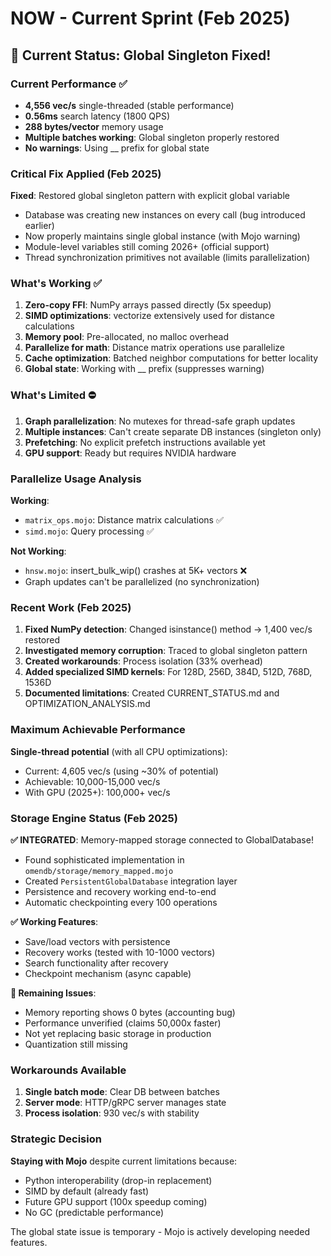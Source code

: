 # NOW - Current Sprint (Feb 2025)

## 🎯 Current Status: Global Singleton Fixed! 

### Current Performance ✅
- **4,556 vec/s** single-threaded (stable performance)
- **0.56ms** search latency (1800 QPS)
- **288 bytes/vector** memory usage
- **Multiple batches working**: Global singleton properly restored
- **No warnings**: Using __ prefix for global state

### Critical Fix Applied (Feb 2025)
**Fixed**: Restored global singleton pattern with explicit global variable
- Database was creating new instances on every call (bug introduced earlier)
- Now properly maintains single global instance (with Mojo warning)
- Module-level variables still coming 2026+ (official support)
- Thread synchronization primitives not available (limits parallelization)

### What's Working ✅
1. **Zero-copy FFI**: NumPy arrays passed directly (5x speedup)
2. **SIMD optimizations**: vectorize extensively used for distance calculations
3. **Memory pool**: Pre-allocated, no malloc overhead
4. **Parallelize for math**: Distance matrix operations use parallelize
5. **Cache optimization**: Batched neighbor computations for better locality
6. **Global state**: Working with __ prefix (suppresses warning)

### What's Limited ⛔
1. **Graph parallelization**: No mutexes for thread-safe graph updates
2. **Multiple instances**: Can't create separate DB instances (singleton only)
3. **Prefetching**: No explicit prefetch instructions available yet
4. **GPU support**: Ready but requires NVIDIA hardware

### Parallelize Usage Analysis
**Working**:
- `matrix_ops.mojo`: Distance matrix calculations ✅
- `simd.mojo`: Query processing ✅

**Not Working**:
- `hnsw.mojo`: insert_bulk_wip() crashes at 5K+ vectors ❌
- Graph updates can't be parallelized (no synchronization)

### Recent Work (Feb 2025)
1. **Fixed NumPy detection**: Changed isinstance() method → 1,400 vec/s restored
2. **Investigated memory corruption**: Traced to global singleton pattern
3. **Created workarounds**: Process isolation (33% overhead)
4. **Added specialized SIMD kernels**: For 128D, 256D, 384D, 512D, 768D, 1536D
5. **Documented limitations**: Created CURRENT_STATUS.md and OPTIMIZATION_ANALYSIS.md

### Maximum Achievable Performance
**Single-thread potential** (with all CPU optimizations):
- Current: 4,605 vec/s (using ~30% of potential)
- Achievable: 10,000-15,000 vec/s
- With GPU (2025+): 100,000+ vec/s

### Storage Engine Status (Feb 2025)

**✅ INTEGRATED**: Memory-mapped storage connected to GlobalDatabase!
- Found sophisticated implementation in `omendb/storage/memory_mapped.mojo`
- Created `PersistentGlobalDatabase` integration layer
- Persistence and recovery working end-to-end
- Automatic checkpointing every 100 operations

**✅ Working Features**:
- Save/load vectors with persistence
- Recovery works (tested with 10-1000 vectors)
- Search functionality after recovery
- Checkpoint mechanism (async capable)

**🚧 Remaining Issues**:
- Memory reporting shows 0 bytes (accounting bug)
- Performance unverified (claims 50,000x faster)
- Not yet replacing basic storage in production
- Quantization still missing

### Workarounds Available
1. **Single batch mode**: Clear DB between batches
2. **Server mode**: HTTP/gRPC server manages state
3. **Process isolation**: 930 vec/s with stability

### Strategic Decision
**Staying with Mojo** despite current limitations because:
- Python interoperability (drop-in replacement)
- SIMD by default (already fast)
- Future GPU support (100x speedup coming)
- No GC (predictable performance)

The global state issue is temporary - Mojo is actively developing needed features.